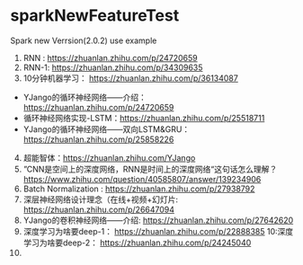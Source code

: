 # sparkNewFeatureTest
  Spark new Verrsion(2.0.2) use example

1. RNN :  https://zhuanlan.zhihu.com/p/24720659
2. RNN-1: https://zhuanlan.zhihu.com/p/34309635
3. 10分钟机器学习： https://zhuanlan.zhihu.com/p/36134087
- YJango的循环神经网络——介绍：https://zhuanlan.zhihu.com/p/24720659 
- 循环神经网络实现-LSTM：https://zhuanlan.zhihu.com/p/25518711
- YJango的循环神经网络——双向LSTM&GRU： https://zhuanlan.zhihu.com/p/25858226

4. 超能智体：https://zhuanlan.zhihu.com/YJango
5. ”CNN是空间上的深度网络，RNN是时间上的深度网络“这句话怎么理解？https://www.zhihu.com/question/40585807/answer/139234906
6. Batch Normalization : https://zhuanlan.zhihu.com/p/27938792
7. 深层神经网络设计理念（在线+视频+幻灯片: https://zhuanlan.zhihu.com/p/26647094
8. YJango的卷积神经网络——介绍: https://zhuanlan.zhihu.com/p/27642620
9. 深度学习为啥要deep-1： https://zhuanlan.zhihu.com/p/22888385
10:深度学习为啥要deep-2： https://zhuanlan.zhihu.com/p/24245040
11. 
